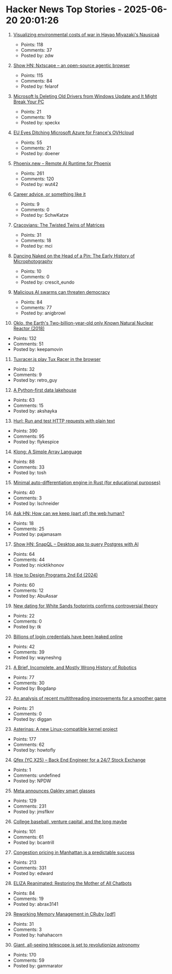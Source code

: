 # Hacker News Top Stories - 2025-06-20 20:01:26

1. [Visualizing environmental costs of war in Hayao Miyazaki's Nausicaä](https://jgeekstudies.org/2025/06/20/wilted-lands-and-wounded-worlds-visualizing-environmental-costs-of-war-in-hayao-miyazakis-nausicaa-of-the-valley-of-the-wind/)
   - Points: 118
   - Comments: 37
   - Posted by: zdw

2. [Show HN: Nxtscape – an open-source agentic browser](https://github.com/nxtscape/nxtscape)
   - Points: 115
   - Comments: 84
   - Posted by: felarof

3. [Microsoft Is Deleting Old Drivers from Windows Update and It Might Break Your PC](https://nerds.xyz/2025/06/microsoft-driver-removal-windows-update-legacy-hardware-breaking/)
   - Points: 21
   - Comments: 19
   - Posted by: speckx

4. [EU Eyes Ditching Microsoft Azure for France's OVHcloud](https://www.euractiv.com/section/tech/news/scoop-commission-eyes-ditching-microsoft-azure-for-frances-ovhcloud-over-digital-sovereignty-fears/)
   - Points: 55
   - Comments: 21
   - Posted by: doener

5. [Phoenix.new – Remote AI Runtime for Phoenix](https://fly.io/blog/phoenix-new-the-remote-ai-runtime/)
   - Points: 261
   - Comments: 120
   - Posted by: wut42

6. [Career advice, or something like it](https://brooker.co.za/blog/2025/06/20/career.html)
   - Points: 9
   - Comments: 0
   - Posted by: SchwKatze

7. [Cracovians: The Twisted Twins of Matrices](https://marcinciura.wordpress.com/2025/06/20/cracovians-the-twisted-twins-of-matrices/)
   - Points: 31
   - Comments: 18
   - Posted by: mci

8. [Dancing Naked on the Head of a Pin: The Early History of Microphotography](https://publicdomainreview.org/essay/dancing-naked-on-the-head-of-a-pin)
   - Points: 10
   - Comments: 0
   - Posted by: crescit_eundo

9. [Malicious AI swarms can threaten democracy](https://osf.io/preprints/osf/qm9yk_v2)
   - Points: 84
   - Comments: 77
   - Posted by: anigbrowl

10. [Oklo, the Earth's Two-billion-year-old only Known Natural Nuclear Reactor (2018)](https://www.iaea.org/newscenter/news/meet-oklo-the-earths-two-billion-year-old-only-known-natural-nuclear-reactor)
   - Points: 132
   - Comments: 51
   - Posted by: keepamovin

11. [Tuxracer.js play Tux Racer in the browser](https://github.com/ebbejan/tux-racer-js)
   - Points: 32
   - Comments: 9
   - Posted by: retro_guy

12. [A Python-first data lakehouse](https://www.bauplanlabs.com/blog/everything-as-python)
   - Points: 63
   - Comments: 15
   - Posted by: akshayka

13. [Hurl: Run and test HTTP requests with plain text](https://github.com/Orange-OpenSource/hurl)
   - Points: 390
   - Comments: 95
   - Posted by: flykespice

14. [Klong: A Simple Array Language](https://t3x.org/klong/)
   - Points: 88
   - Comments: 33
   - Posted by: tosh

15. [Minimal auto-differentiation engine in Rust (for educational purposes)](https://github.com/e3ntity/nanograd)
   - Points: 40
   - Comments: 3
   - Posted by: lschneider

16. [Ask HN: How can we keep (part of) the web human?](undefined)
   - Points: 18
   - Comments: 25
   - Posted by: pajamasam

17. [Show HN: SnapQL – Desktop app to query Postgres with AI](https://github.com/NickTikhonov/snap-ql)
   - Points: 64
   - Comments: 44
   - Posted by: nicktikhonov

18. [How to Design Programs 2nd Ed (2024)](https://htdp.org)
   - Points: 60
   - Comments: 12
   - Posted by: AbuAssar

19. [New dating for White Sands footprints confirms controversial theory](https://arstechnica.com/science/2025/06/study-confirms-white-sands-footprints-are-23000-years-old/)
   - Points: 22
   - Comments: 0
   - Posted by: _tk_

20. [Billions of login credentials have been leaked online](https://apnews.com/article/large-login-leak-cybernews-google-apple-meta-2a758a40c398b0a68fb2371a522f70ed)
   - Points: 42
   - Comments: 39
   - Posted by: wayneshng

21. [A Brief, Incomplete, and Mostly Wrong History of Robotics](https://generalrobots.substack.com/p/a-brief-incomplete-and-mostly-wrong)
   - Points: 77
   - Comments: 30
   - Posted by: Bogdanp

22. [An analysis of recent multithreading improvements for a smoother game](https://dev.arma3.com/post/oprep-performance-optimizations-in-220)
   - Points: 21
   - Comments: 0
   - Posted by: diggan

23. [Asterinas: A new Linux-compatible kernel project](https://lwn.net/SubscriberLink/1022920/ad60263cd13c8a13/)
   - Points: 177
   - Comments: 62
   - Posted by: howtofly

24. [Qfex (YC X25) – Back End Engineer for a 24/7 Stock Exchange](https://www.ycombinator.com/companies/qfex/jobs/S7XSybx-founding-backend-engineer)
   - Points: 1
   - Comments: undefined
   - Posted by: NPDW

25. [Meta announces Oakley smart glasses](https://www.theverge.com/news/690133/meta-oakley-hstn-ai-glasses-price-date)
   - Points: 129
   - Comments: 231
   - Posted by: jmsflknr

26. [College baseball, venture capital, and the long maybe](https://bcantrill.dtrace.org/2025/06/15/college-baseball-venture-capital-and-the-long-maybe/)
   - Points: 101
   - Comments: 61
   - Posted by: bcantrill

27. [Congestion pricing in Manhattan is a predictable success](https://www.economist.com/united-states/2025/06/19/congestion-pricing-in-manhattan-is-a-predictable-success)
   - Points: 213
   - Comments: 331
   - Posted by: edward

28. [ELIZA Reanimated: Restoring the Mother of All Chatbots](https://www.computer.org/csdl/magazine/an/2025/02/11030922/27sQDLuL7Uc)
   - Points: 84
   - Comments: 19
   - Posted by: abrax3141

29. [Reworking Memory Management in CRuby [pdf]](https://blog.peterzhu.ca/assets/ismm_2025.pdf)
   - Points: 31
   - Comments: 3
   - Posted by: hahahacorn

30. [Giant, all-seeing telescope is set to revolutionize astronomy](https://www.science.org/content/article/giant-all-seeing-telescope-set-revolutionize-astronomy)
   - Points: 170
   - Comments: 59
   - Posted by: gammarator

